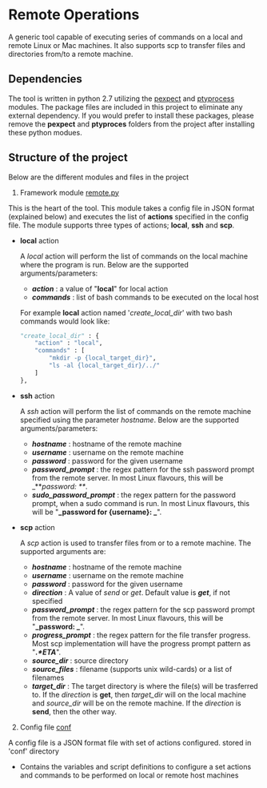 # Remote Operations
A generic tool capable of executing series of commands on a local and remote Linux or Mac machines. It also supports
scp to transfer files and directories from/to a remote machine.

## Dependencies
The tool is written in python 2.7 utilizing the [pexpect](https://pypi.org/project/pexpect/) and [ptyprocess](https://pypi.org/project/ptyprocess/) modules. 
The package files are included in this project to eliminate any external dependency. If you would prefer to install these packages, please remove the **pexpect** and **ptyproces** folders from the project after installing these python modues.

## Structure of the project
Below are the different modules and files in the project

1. Framework module [remote.py](https://github.com/ajmalyusuf/cluster-tools/edit/master/remote_commands/remote.py)

This is the heart of the tool. This module takes a config file in JSON format (explained below) and executes the list of **actions** specified in the config file. The module supports three types of actions; **local**, **ssh** and **scp**.

  * __local__ action
   
    A *local* action will perform the list of commands on the local machine where the program is run. Below are the supported arguments/parameters:
      * **_action_** : a value of "**local**" for local action
      * **_commands_** : list of bash commands to be executed on the local host
    
    For example **local** action named '*create_local_dir*' with two bash commands would look like:
    ```python
    "create_local_dir" : {
        "action" : "local",
        "commands" : [
            "mkdir -p {local_target_dir}",
            "ls -al {local_target_dir}/../"
        ]
    },
    ```
    
  * __ssh__ action
   
    A *ssh* action will perform the list of commands on the remote machine specified using the parameter *hostname*. Below are the supported arguments/parameters:
      * **_hostname_** : hostname of the remote machine
      * **_username_** : username on the remote machine
      * **_password_** : password for the given username
      * **_password_prompt_** : the regex pattern for the ssh password prompt from the remote server. In most Linux flavours, this will be _**_password: **_.
      * **_sudo_password_prompt_** : the regex pattern for the password prompt, when a sudo command is run. In most Linux flavours, this will be "**_password for {username}: _**".
  
  * __scp__ action
   
    A *scp* action is used to transfer files from or to a remote machine. The supported arguments are:
      * **_hostname_** : hostname of the remote machine
      * **_username_** : username on the remote machine
      * **_password_** : password for the given username
      * **_direction_** : A value of _send_ or _get_. Default value is **_get_**, if not specified
      * **_password_prompt_** : the regex pattern for the scp password prompt from the remote server. In most Linux flavours, this will be "**_password: _**".
      * **_progress_prompt_** : the regex pattern for the file transfer progress. Most scp implementation will have the progress prompt pattern as "**_.\*ETA_**".
      * **_source_dir_** : source directory
      * **_source_files_** : filename (supports unix wild-cards) or a list of filenames 
      * **_target_dir_** : The target directory is where the file(s) will be trasferred to. 
      If the _direction_ is **get**, then *target_dir* will on the local machine and *source_dir* will be on the remote machine. If the _direction_ is **send**, then the other way. 
        
2. Config file [conf](https://github.com/ajmalyusuf/cluster-tools/edit/master/remote_commands/conf)

A config file is a JSON format file with set of actions configured. 
stored in 'conf' directory
- Contains the variables and script definitions to configure a set actions and commands to be performed on local or
remote host machines




